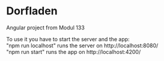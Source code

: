 # Dorfladen

Angular project from Modul 133<br />

To use it you have to start the server and the app:<br />
"npm run localhost" runs the server on http://localhost:8080/<br />
"npm run start" runs the app on http://localhost:4200/
